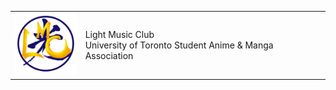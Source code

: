 <!DOCTYPE html>
<html>
<head>
  <link rel="stylesheet" href="styles.css">
</head>
<p>
  <table>
    <tr>
      <td><img src="logo.png" alt="Logo" width="100" height="100"></td>
      <td> Light Music Club <br>
      University of Toronto Student Anime & Manga Association </td>
    </tr>
  </table>
</p>
</html>
